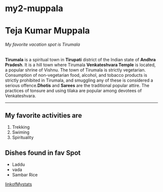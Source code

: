 # my2-muppala
# Teja Kumar Muppala
###### My favorite vacation spot is Tirumala

**Tirumala** is a spiritual town in **Tirupati** district of the Indian state of **Andhra Pradesh**.  It is a hill town where Tirumala **Venkateshvara Temple** is located, a popular shrine of Vishnu. The town of Tirumala is strictly vegetarian. Consumption of non-vegetarian food, alcohol, and tobacco products is strictly prohibited in Tirumala, and smuggling any of these is considered a serious offence.**Dhotis** and **Sarees** are the traditional popular attire. The practices of tonsure and using tilaka are popular among devotees of Venkateshvara.

---

## My favorite activities are
1. Trekking
2. Swiming
3. Spirituality

## Dishes found in fav Spot
* Laddu
* vada
* Sambar Rice

[linkofMystats](MyStats.md)


